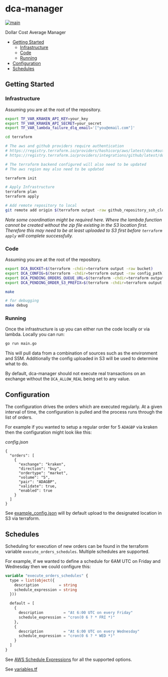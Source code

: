 # dca-manager

[![main](https://github.com/kiran94/dca-manager/actions/workflows/main.yml/badge.svg)](https://github.com/kiran94/dca-manager/actions/workflows/main.yml)

Dollar Cost Average Manager

<!-- toc GFM -->

* [Getting Started](#getting-started)
    * [Infrastructure](#infrastructure)
    * [Code](#code)
    * [Running](#running)
* [Configuration](#configuration)
* [Schedules](#schedules)

<!-- /toc -->

## Getting Started

### Infrastructure

Assuming you are at the root of the repository.

```sh
export TF_VAR_KRAKEN_API_KEY=your_key
export TF_VAR_KRAKEN_API_SECRET=your_secret
export TF_VAR_lambda_failure_dlq_email='["you@email.com"]'

cd terraform

# The aws and github providers require authentication
# https://registry.terraform.io/providers/hashicorp/aws/latest/docs#authentication
# https://registry.terraform.io/providers/integrations/github/latest/docs#authentication

# The terraform backend configured will also need to be updated
# The aws region may also need to be updated

terraform init

# Apply Infrastructure
terraform plan
terraform apply

# Add remote repository to local
git remote add origin $(terraform output -raw github_repository_ssh_clone_url)
```

*Note some coordination might be required here. Where the lambda function cannot be created without the zip file existing in the S3 location first. Therefore this may need to be at least uploaded to S3 first before `terraform apply` will complete successfully.*

### Code

Assuming you are at the root of the repository.

```sh
export DCA_BUCKET=$(terraform -chdir=terraform output -raw bucket)
export DCA_CONFIG=$(terraform -chdir=terraform output -raw config_path)
export DCA_PENDING_ORDERS_QUEUE_URL=$(terraform -chdir=terraform output -raw pending_orders_queue_url)
export DCA_PENDING_ORDER_S3_PREFIX=$(terraform -chdir=terraform output -raw aws_lambda_pending_order_path)

make

# for debugging
make debug
```

### Running

Once the infrastructure is up you can either run the code locally or via lambda. Locally you can run:

```sh
go run main.go
```

This will pull data from a combination of sources such as the environment and SSM. Additionally the config uploaded in S3 will be used to determine what to do.

By default, dca-manager should not execute real transactions on an exchange without the `DCA_ALLOW_REAL` being set to any value.

## Configuration

The configuration drives the orders which are executed regularly. At a given interval of time, the configuration is pulled and the process runs through the list of orders.

For example if you wanted to setup a regular order for 5 `ADAGBP` via kraken then the configuration might look like this:

*config.json*

```json5
{
  "orders": [
    {
      "exchange": "kraken",
      "direction": "buy",
      "ordertype": "market",
      "volume": "5",
      "pair": "ADAGBP",
      "validate": true,
      "enabled": true
    }
  ]
}
```

See [example_config.json](./configuration/example_config.json) will by default upload to the designated location in S3 via terraform.

## Schedules

Scheduling for execution of new orders can be found in the terraform variable `execute_orders_schedules`. Multiple schedules are supported.

For example, if we wanted to define a schedule for 6AM UTC on Friday and Wednesday then we could configure this:

```terraform
variable "execute_orders_schedules" {
  type = list(object({
    description         = string
    schedule_expression = string
  }))

  default = [
    {
      description         = "At 6:00 UTC on every Friday"
      schedule_expression = "cron(0 6 ? * FRI *)"
    },
    {
      description         = "At 6:00 UTC on every Wednesday"
      schedule_expression = "cron(0 6 ? * WED *)"
    }
  ]
}
```

See [AWS Schedule Expressions](https://docs.aws.amazon.com/lambda/latest/dg/services-cloudwatchevents-expressions.html) for all the supported options.

See [variables.tf](./terraform/variables.tf)
